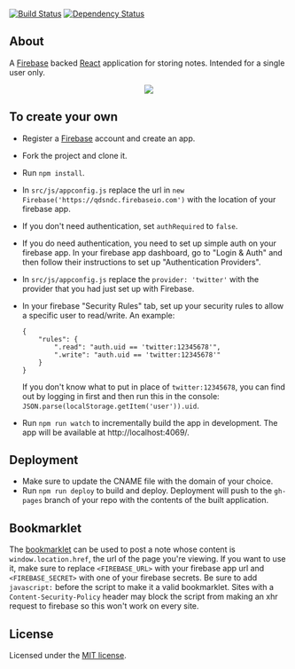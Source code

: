 [![Build Status](https://travis-ci.org/kentor/notejs-react.svg?branch=master)](https://travis-ci.org/kentor/notejs-react)
[![Dependency
Status](https://david-dm.org/kentor/notejs-react.svg?style=flat)](https://david-dm.org/kentor/notejs-react)

## About
A [Firebase](https://www.firebase.com/) backed [React](https://facebook.github.io/react/) application for storing notes. Intended for a single user only.

<p align="center">
  <img src="http://i.imgur.com/buwmSol.png" />
</p>

## To create your own
- Register a [Firebase](https://www.firebase.com/) account and create an app.
- Fork the project and clone it.
- Run `npm install`.
- In `src/js/appconfig.js` replace the url in `new Firebase('https://qdsndc.firebaseio.com')` with the location of your firebase app.
- If you don't need authentication, set `authRequired` to `false`.
- If you do need authentication, you need to set up simple auth on your firebase app. In your firebase app dashboard, go to "Login & Auth" and then follow their instructions to set up "Authentication Providers".
- In `src/js/appconfig.js` replace the `provider: 'twitter'` with the provider that you had just set up with Firebase.
- In your firebase "Security Rules" tab, set up your security rules to allow a specific user to read/write. An example:

    ```
    {
        "rules": {
            ".read": "auth.uid == 'twitter:12345678'",
            ".write": "auth.uid == 'twitter:12345678'"
        }
    }
    ```

    If you don't know what to put in place of `twitter:12345678`, you can find out by logging in first and then run this in the console: `JSON.parse(localStorage.getItem('user')).uid`.
- Run `npm run watch` to incrementally build the app in development. The app will be available at http://localhost:4069/.

## Deployment
- Make sure to update the CNAME file with the domain of your choice.
- Run `npm run deploy` to build and deploy. Deployment will push to the `gh-pages` branch of your repo with the contents of the built application.

## Bookmarklet
The [bookmarklet](bookmarklet.js) can be used to post a note whose content is `window.location.href`, the url of the page you're viewing.
If you want to use it, make sure to replace `<FIREBASE_URL>` with your firebase app url and `<FIREBASE_SECRET>` with one of your firebase secrets.
Be sure to add `javascript:` before the script to make it a valid bookmarklet.
Sites with a `Content-Security-Policy` header may block the script from making an xhr request to firebase so this won't work on every site.

## License
Licensed under the [MIT license](LICENSE).
